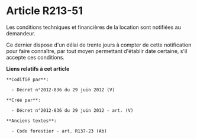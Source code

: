 # Article R213-51

Les conditions techniques et financières de la location sont notifiées au demandeur.

Ce dernier dispose d'un délai de trente jours à compter de cette notification pour faire connaître, par tout moyen permettant
d'établir date certaine, s'il accepte ces conditions.

**Liens relatifs à cet article**

	**Codifié par**:

	  - Décret n°2012-836 du 29 juin 2012 (V)

	**Créé par**:

	  - Décret n°2012-836 du 29 juin 2012 - art. (V)

	**Anciens textes**:

	  - Code forestier - art. R137-23 (Ab)
